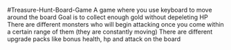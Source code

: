 #Treasure-Hunt-Board-Game
A game where you use keyboard to move around the board
Goal is to collect enough gold without depeleting HP
There are different monsters who will begin attacking once you come within a certain range of them (they are constantly moving)
There are different upgrade packs like bonus health, hp and attack on the board
